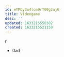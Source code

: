 ```yaml
---
id: eYPby3u4lcm9rT00g2uj6
title: Videogame
desc: ''
updated: 1633215550382
created: 1633215521150
---
```

r

* 0ad
